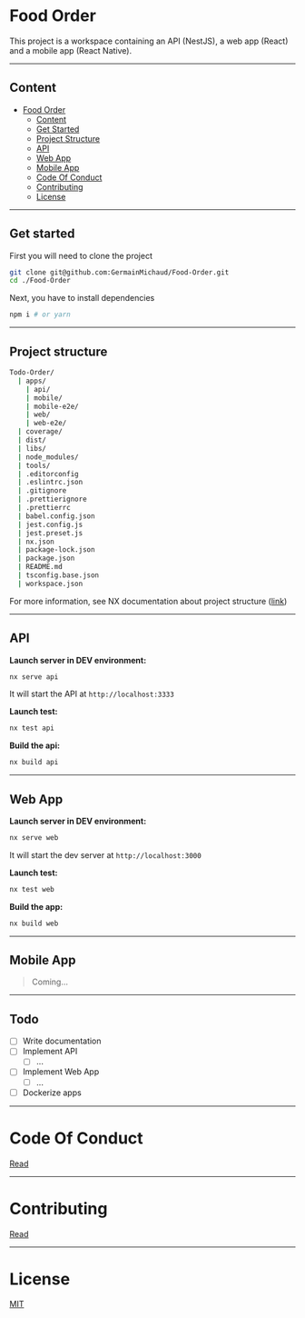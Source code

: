 # Food Order

This project is a workspace containing an API (NestJS), a web app (React) and a mobile app (React Native).

---

## Content

- [Food Order](#food-order)
  - [Content](#content)
  - [Get Started](#get-started)
  - [Project Structure](#project-structure)
  - [API](#api)
  - [Web App](#web-app)
  - [Mobile App](#mobile-app)
  - [Code Of Conduct](#code-of-conduct)
  - [Contributing](#contributing)
  - [License](#license)

---

## Get started

First you will need to clone the project

```bash
git clone git@github.com:GermainMichaud/Food-Order.git
cd ./Food-Order
```

Next, you have to install dependencies

```bash
npm i # or yarn
```

---

## Project structure

```bash
Todo-Order/
  | apps/
    | api/
    | mobile/
    | mobile-e2e/
    | web/
    | web-e2e/
  | coverage/
  | dist/
  | libs/
  | node_modules/
  | tools/
  | .editorconfig
  | .eslintrc.json
  | .gitignore
  | .prettierignore
  | .prettierrc
  | babel.config.json
  | jest.config.js
  | jest.preset.js
  | nx.json
  | package-lock.json
  | package.json
  | README.md
  | tsconfig.base.json
  | workspace.json
```

For more information, see NX documentation about project structure ([link](https://nx.dev/l/n/getting-started/nx-setup#folder-structure))

---

## API

**Launch server in DEV environment:**

```bash
nx serve api
```

It will start the API at `http://localhost:3333`

**Launch test:**

```bash
nx test api
```

**Build the api:**

```bash
nx build api
```

---

## Web App

**Launch server in DEV environment:**

```bash
nx serve web
```

It will start the dev server at `http://localhost:3000`

**Launch test:**

```bash
nx test web
```

**Build the app:**

```bash
nx build web
```

---

## Mobile App

> Coming...

---

## Todo

- [ ] Write documentation
- [ ] Implement API
  - [ ] ...
- [ ] Implement Web App
  - [ ] ...
- [ ] Dockerize apps

---

# Code Of Conduct

[Read](./CODE_OF_CONDUCT.md)

---

# Contributing

[Read](./CONTRIBUTING.md)

---

# License

[MIT](./LICENSE)
